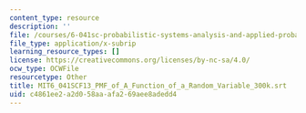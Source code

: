 ```yaml
---
content_type: resource
description: ''
file: /courses/6-041sc-probabilistic-systems-analysis-and-applied-probability-fall-2013/c4861ee2a2d058aaafa269aee8adedd4_MIT6_041SCF13_PMF_of_A_Function_of_a_Random_Variable_300k.vtt
file_type: application/x-subrip
learning_resource_types: []
license: https://creativecommons.org/licenses/by-nc-sa/4.0/
ocw_type: OCWFile
resourcetype: Other
title: MIT6_041SCF13_PMF_of_A_Function_of_a_Random_Variable_300k.srt
uid: c4861ee2-a2d0-58aa-afa2-69aee8adedd4
---
```

